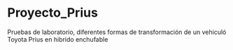 # Proyecto_Prius
Pruebas de laboratorio, diferentes formas de transformación de un vehiculó Toyota Prius  en hibrido enchufable
